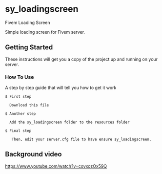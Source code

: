 # sy_loadingscreen

 Fivem Loading Screen

Simple loading screen for Fivem server.

## Getting Started

These instructions will get you a copy of the project up and running on your server.

### How To Use

A step by step guide that will tell you how to get it work

```
$ First step

  Download this file
  
$ Another step

  Add the sy_loadingscreen folder to the resources folder
  
$ Final step

   Then, edit your server.cfg file to have ensure sy_loadingscreen.

```
 ## Background video
 
  https://www.youtube.com/watch?v=covxozOx59Q
